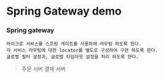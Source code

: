 # Spring Gateway demo

### Spring gateway
```text
마이크로 서비스를 스프링 게이트를 사용하여 라우팅 하도록 한다. 
각 서비스 라우팅에 대한 locator를 별도로 구성하여 구현 하도록 한다. 
글로벌 필터 설정과, 글로벌 타임아웃 설정을 처리 하도록 한다. 
```
> 주문 서버 
> 결제 서버 